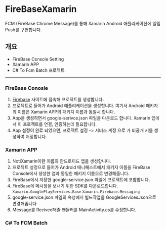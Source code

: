 # FireBaseXamarin   
  FCM (FireBase Chrome Message)를 통해 Xamarin Android 애플리케이션에 알림 Push를 구현합니다.   

## 개요   
  - FireBase Console Setting
  - Xamarin APP
  - C# To Fcm Batch 프로젝트    
---

  ### FireBase Conosle
  1. [Firebase](https://console.firebase.google.com/) 사이트에 접속해 프로젝트를 생성합니다.
  2. 프로젝트로 들어가 Android 애플리케이션을 생성합니다. 여기서 Android 패키지의 이름은 Xamarin APP의 패키지 이름과 동일시 합니다.
  3. App을 생성하면서 google-serivce.json 파일을 다운로드 합니다. Xamarin 앱에서 이 프로젝트를 연결, 인증하는데 필요합니다.
  4. App 설정이 완료 되었으면, 프로젝트 설정 -> 서비스 계정 으로 가 비공개 키를 생성하여 저장합니다.

  ### Xamarin APP
  1. NotiXamarin이란 이름의 안드로이드 앱을 생성합니다.
  2. 프로젝트 설정으로 들어가 Android 매니페스트에서 패키지 이름을 FireBase Console에서 생성한 앱과 동일한 패키지 이름으로 변경해줍니다.
  3. FireBase에서 저장한 google-service.json 파일에 프로젝트에 포함합니다. 
  4. FireBase에 메시징을 보내기 위한 SDK를 다운로드합니다.    
    `Xamarin.GooglePlayServices.Base`   `Xamarin.Firebase.Messaging`
  5. google-service.json 파일의 속성에서 빌드작업을 GoogleServicesJson으로 변경해줍니다. 
  6. Message를 Recived해줄 핸들러를 MainActivity.cs를 수정합니다.
  
  ### C# To FCM Batch
 
   
  
   
 
 
  
